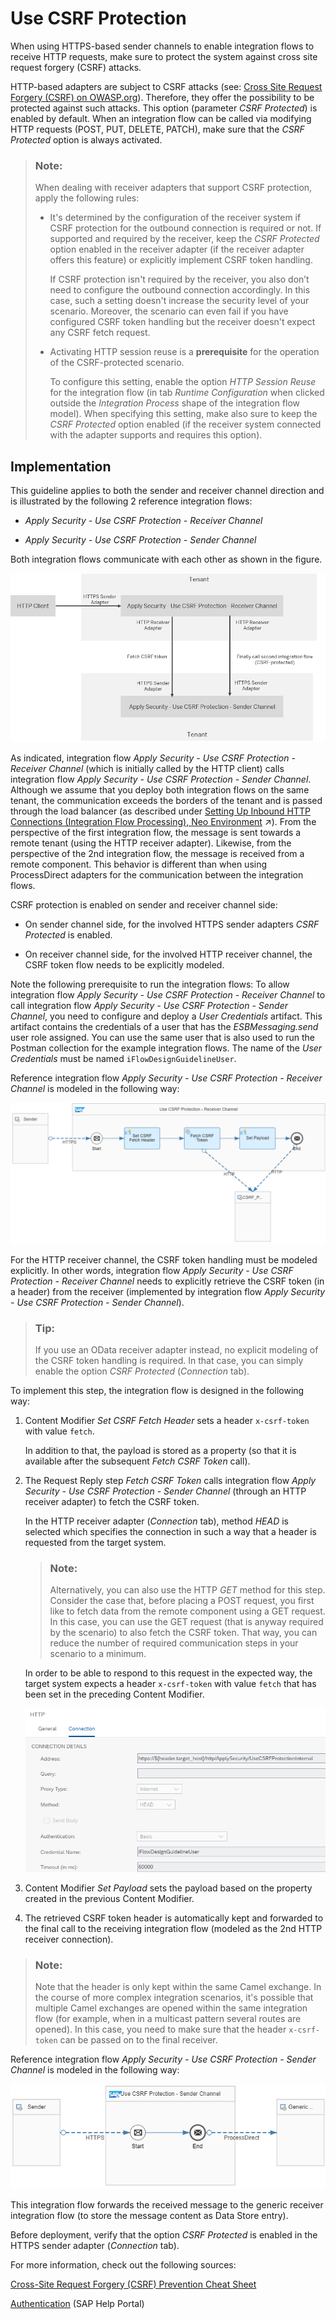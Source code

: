 <!-- loioa0765d56b6024f29a41a3a747f993499 -->

# Use CSRF Protection

When using HTTPS-based sender channels to enable integration flows to receive HTTP requests, make sure to protect the system against cross site request forgery \(CSRF\) attacks.

HTTP-based adapters are subject to CSRF attacks \(see: [Cross Site Request Forgery \(CSRF\) on OWASP.org](https://owasp.org/www-community/attacks/csrf)\). Therefore, they offer the possibility to be protected against such attacks. This option \(parameter *CSRF Protected*\) is enabled by default. When an integration flow can be called via modifying HTTP requests \(POST, PUT, DELETE, PATCH\), make sure that the *CSRF Protected* option is always activated.

> ### Note:  
> When dealing with receiver adapters that support CSRF protection, apply the following rules:
> 
> -   It's determined by the configuration of the receiver system if CSRF protection for the outbound connection is required or not. If supported and required by the receiver, keep the *CSRF Protected* option enabled in the receiver adapter \(if the receiver adapter offers this feature\) or explicitly implement CSRF token handling.
> 
>     If CSRF protection isn't required by the receiver, you also don’t need to configure the outbound connection accordingly. In this case, such a setting doesn't increase the security level of your scenario. Moreover, the scenario can even fail if you have configured CSRF token handling but the receiver doesn't expect any CSRF fetch request.
> 
> -   Activating HTTP session reuse is a **prerequisite** for the operation of the CSRF-protected scenario.
> 
>     To configure this setting, enable the option *HTTP Session Reuse* for the integration flow \(in tab *Runtime Configuration* when clicked outside the *Integration Process* shape of the integration flow model\). When specifying this setting, make also sure to keep the *CSRF Protected* option enabled \(if the receiver system connected with the adapter supports and requires this option\).



<a name="loioa0765d56b6024f29a41a3a747f993499__section_hk3_zbd_vkb"/>

## Implementation

This guideline applies to both the sender and receiver channel direction and is illustrated by the following 2 reference integration flows:

-   *Apply Security - Use CSRF Protection - Receiver Channel*

-   *Apply Security - Use CSRF Protection - Sender Channel*


Both integration flows communicate with each other as shown in the figure.

![](images/CSRF_Flows_1c47eb6.png)

As indicated, integration flow *Apply Security - Use CSRF Protection - Receiver Channel* \(which is initially called by the HTTP client\) calls integration flow *Apply Security - Use CSRF Protection - Sender Channel*. Although we assume that you deploy both integration flows on the same tenant, the communication exceeds the borders of the tenant and is passed through the load balancer \(as described under [Setting Up Inbound HTTP Connections (Integration Flow Processing), Neo Environment](https://help.sap.com/viewer/368c481cd6954bdfa5d0435479fd4eaf/IAT/en-US/778c7e7835ff46408aafe0d499720dc7.html "You can use various sender adapters (for example, the SOAP adapters, the IDoc adapter, and the HTTP adapter) to connect the tenant to a sender system so that the sender can send messages to Cloud Integration over the HTTP protocol.") :arrow_upper_right:\). From the perspective of the first integration flow, the message is sent towards a remote tenant \(using the HTTP receiver adapter\). Likewise, from the perspective of the 2nd integration flow, the message is received from a remote component. This behavior is different than when using ProcessDirect adapters for the communication between the integration flows.

CSRF protection is enabled on sender and receiver channel side:

-   On sender channel side, for the involved HTTPS sender adapters *CSRF Protected* is enabled.

-   On receiver channel side, for the involved HTTP receiver channel, the CSRF token flow needs to be explicitly modeled.


Note the following prerequisite to run the integration flows: To allow integration flow *Apply Security - Use CSRF Protection - Receiver Channel* to call integration flow *Apply Security - Use CSRF Protection - Sender Channel*, you need to configure and deploy a *User Credentials* artifact. This artifact contains the credentials of a user that has the *ESBMessaging.send* user role assigned. You can use the same user that is also used to run the Postman collection for the example integration flows. The name of the *User Credentials* must be named `iFlowDesignGuidelineUser`.

Reference integration flow *Apply Security - Use CSRF Protection - Receiver Channel* is modeled in the following way:

![](images/CSRF_Receiver_8cb8ac3.png)

For the HTTP receiver channel, the CSRF token handling must be modeled explicitly. In other words, integration flow *Apply Security - Use CSRF Protection - Receiver Channel* needs to explicitly retrieve the CSRF token \(in a header\) from the receiver \(implemented by integration flow *Apply Security - Use CSRF Protection - Sender Channel*\).

> ### Tip:  
> If you use an OData receiver adapter instead, no explicit modeling of the CSRF token handling is required. In that case, you can simply enable the option *CSRF Protected* \(*Connection* tab\).

To implement this step, the integration flow is designed in the following way:

1.  Content Modifier *Set CSRF Fetch Header* sets a header `x-csrf-token` with value `fetch`.

    In addition to that, the payload is stored as a property \(so that it is available after the subsequent *Fetch CSRF Token* call\).

2.  The Request Reply step *Fetch CSRF Token* calls integration flow *Apply Security - Use CSRF Protection - Sender Channel* \(through an HTTP receiver adapter\) to fetch the CSRF token.

    In the HTTP receiver adapter \(*Connection* tab\), method *HEAD* is selected which specifies the connection in such a way that a header is requested from the target system.

    > ### Note:  
    > Alternatively, you can also use the HTTP *GET* method for this step. Consider the case that, before placing a POST request, you first like to fetch data from the remote component using a GET request. In this case, you can use the GET request \(that is anyway required by the scenario\) to also fetch the CSRF token. That way, you can reduce the number of required communication steps in your scenario to a minimum.

    In order to be able to respond to this request in the expected way, the target system expects a header `x-csrf-token` with value `fetch` that has been set in the preceding Content Modifier.

    ![](images/HTTP_Channel_1_48f9715.png)

3.  Content Modifier *Set Payload* sets the payload based on the property created in the previous Content Modifier.

4.  The retrieved CSRF token header is automatically kept and forwarded to the final call to the receiving integration flow \(modeled as the 2nd HTTP receiver connection\).


> ### Note:  
> Note that the header is only kept within the same Camel exchange. In the course of more complex integration scenarios, it's possible that multiple Camel exchanges are opened within the same integration flow \(for example, when in a multicast pattern several routes are opened\). In this case, you need to make sure that the header `x-csrf-token` can be passed on to the final receiver.

Reference integration flow *Apply Security - Use CSRF Protection - Sender Channel* is modeled in the following way:

![](images/CSRF_Sender_9c5e355.png)

This integration flow forwards the received message to the generic receiver integration flow \(to store the message content as Data Store entry\).

Before deployment, verify that the option *CSRF Protected* is enabled in the HTTPS sender adapter \(*Connection* tab\).

For more information, check out the following sources:

[Cross-Site Request Forgery \(CSRF\) Prevention Cheat Sheet](https://owasp.org/www-project-cheat-sheets/cheatsheets/Cross-Site_Request_Forgery_Prevention_Cheat_Sheet.html)

[Authentication](authentication-bd2fbd5.md) \(SAP Help Portal\)

